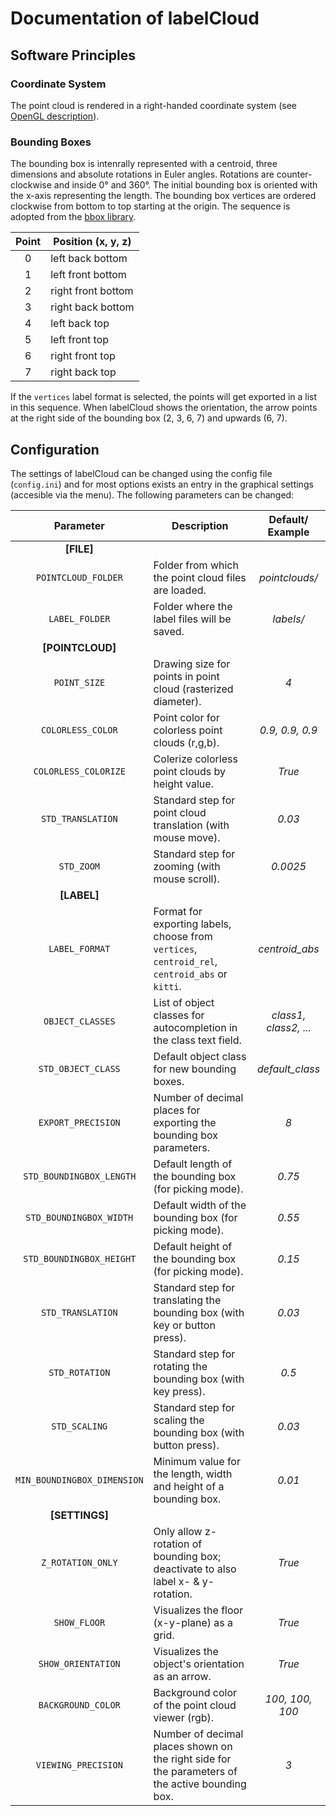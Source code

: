 # Documentation of labelCloud

## Software Principles

### Coordinate System

The point cloud is rendered in a right-handed coordinate system (see [OpenGL description](https://learnopengl.com/Getting-started/Coordinate-Systems)).

### Bounding Boxes

The bounding box is intenrally represented with a centroid, three dimensions and absolute rotations in Euler angles.
Rotations are counter-clockwise and inside 0° and 360°.
The initial bounding box is oriented with the x-axis representing the length.
The bounding box vertices are ordered clockwise from bottom to top starting at the origin.
The sequence is adopted from the [bbox library](https://varunagrawal.github.io/bbox/bbox.html#module-bbox.bbox3d).

| Point | Position (x, y, z)|
| :---: | --- |
| 0 | left back bottom |
| 1 | left front bottom |
| 2 | right front bottom |
| 3 | right back bottom |
| 4 | left back top |
| 5 | left front top |
| 6 | right front top |
| 7 | right back top |

If the `vertices` label format is selected, the points will get exported in a list in this sequence.
When labelCloud shows the orientation, the arrow points at the right side of the bounding box (2, 3, 6, 7) and upwards (6, 7).

## Configuration

The settings of labelCloud can be changed using the config file (`config.ini`) and for most options exists an entry in the graphical settings (accesible via the menu).
The following parameters can be changed:

| Parameter | Description | Default/ Example |
| :---: | --- | :---: |
| **[FILE]** |
| `POINTCLOUD_FOLDER` | Folder from which the point cloud files are loaded. | *pointclouds/* |
| `LABEL_FOLDER`| Folder where the label files will be saved. | *labels/* |
| **[POINTCLOUD]** |
| `POINT_SIZE` | Drawing size for points in point cloud (rasterized diameter). | *4* |
| `COLORLESS_COLOR` | Point color for colorless point clouds (r,g,b). | *0.9, 0.9, 0.9* |
| `COLORLESS_COLORIZE` | Colerize colorless point clouds by height value. | *True* |
| `STD_TRANSLATION` | Standard step for point cloud translation (with mouse move). | *0.03* |
| `STD_ZOOM` | Standard step for zooming (with mouse scroll). | *0.0025* |
| **[LABEL]** |
| `LABEL_FORMAT` | Format for exporting labels, choose from `vertices`, `centroid_rel`, `centroid_abs` or `kitti`. | *centroid_abs* |
| `OBJECT_CLASSES` | List of object classes for autocompletion in the class text field. | *class1, class2, ...* |
| `STD_OBJECT_CLASS` | Default object class for new bounding boxes. | *default_class* |
| `EXPORT_PRECISION` | Number of decimal places for exporting the bounding box parameters. | *8* |
| `STD_BOUNDINGBOX_LENGTH` | Default length of the bounding box (for picking mode). | *0.75* |
| `STD_BOUNDINGBOX_WIDTH` | Default width of the bounding box (for picking mode). | *0.55* |
| `STD_BOUNDINGBOX_HEIGHT`| Default height of the bounding box (for picking mode). | *0.15* |
| `STD_TRANSLATION`| Standard step for translating the bounding box (with key or button press). | *0.03* |
| `STD_ROTATION` | Standard step for rotating the bounding box (with key press). | *0.5* |
| `STD_SCALING` | Standard step for scaling the bounding box (with button press). | *0.03* |
| `MIN_BOUNDINGBOX_DIMENSION` | Minimum value for the length, width and height of a bounding box. | *0.01* |
| **[SETTINGS]** |
| `Z_ROTATION_ONLY` | Only allow z-rotation of bounding box; deactivate to also label x- & y-rotation. | *True* |
| `SHOW_FLOOR` | Visualizes the floor (x-y-plane) as a grid. | *True* |
| `SHOW_ORIENTATION` | Visualizes the object's orientation as an arrow. | *True* |
| `BACKGROUND_COLOR` | Background color of the point cloud viewer (rgb). | *100, 100, 100* |
| `VIEWING_PRECISION` | Number of decimal places shown on the right side for the parameters of the active bounding box. | *3* |

